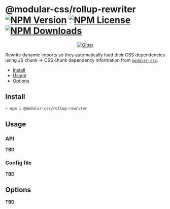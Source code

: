 # @modular-css/rollup-rewriter  [![NPM Version](https://img.shields.io/npm/v/@modular-css/rollup-rewriter.svg)](https://www.npmjs.com/package/@modular-css/rollup-rewriter) [![NPM License](https://img.shields.io/npm/l/@modular-css/rollup-rewriter.svg)](https://www.npmjs.com/package/@modular-css/rollup-rewriter) [![NPM Downloads](https://img.shields.io/npm/dm/@modular-css/rollup-rewriter.svg)](https://www.npmjs.com/package/@modular-css/rollup-rewriter)

<p align="center">
    <a href="https://gitter.im/modular-css/modular-css"><img src="https://img.shields.io/gitter/room/modular-css/modular-css.svg" alt="Gitter" /></a>
</p>

Rewrite dynamic imports so they automatically load their CSS dependencies using JS chunk -> CSS chunk dependency information from [`modular-css`](https://github.com/tivac/modular-css).

- [Install](#install)
- [Usage](#usage)
- [Options](#options)

## Install

```bash
> npm i @modular-css/rollup-rewriter
```

## Usage

### API

**TBD**

### Config file

**TBD**

## Options

**TBD**